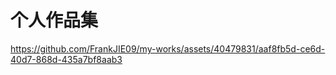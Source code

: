 # 个人作品集



https://github.com/FrankJIE09/my-works/assets/40479831/aaf8fb5d-ce6d-40d7-868d-435a7bf8aab3

